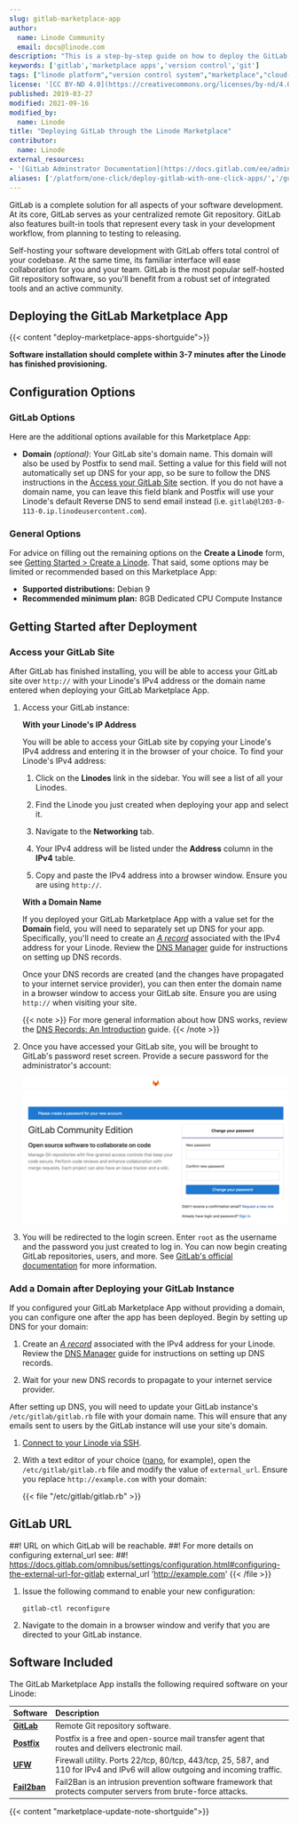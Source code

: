```yaml
---
slug: gitlab-marketplace-app
author:
  name: Linode Community
  email: docs@linode.com
description: "This is a step-by-step guide on how to deploy the GitLab application, a solution for your software development needs, by using the Linode One-Click Marketplace."
keywords: ['gitlab','marketplace apps','version control','git']
tags: ["linode platform","version control system","marketplace","cloud-manager"]
license: '[CC BY-ND 4.0](https://creativecommons.org/licenses/by-nd/4.0)'
published: 2019-03-27
modified: 2021-09-16
modified_by:
  name: Linode
title: "Deploying GitLab through the Linode Marketplace"
contributor:
  name: Linode
external_resources:
- '[GitLab Adminstrator Documentation](https://docs.gitlab.com/ee/administration/)'
aliases: ['/platform/one-click/deploy-gitlab-with-one-click-apps/','/guides/deploy-gitlab-with-one-click-apps/', '/platform/marketplace/deploy-gitlab-with-marketplace-apps/', '/guides/deploy-gitlab-with-marketplace-apps/']
---
```


GitLab is a complete solution for all aspects of your software development. At its core, GitLab serves as your centralized remote Git repository. GitLab also features built-in tools that represent every task in your development workflow, from planning to testing to releasing.

Self-hosting your software development with GitLab offers total control of your codebase. At the same time, its familiar interface will ease collaboration for you and your team. GitLab is the most popular self-hosted Git repository software, so you'll benefit from a robust set of integrated tools and an active community.

## Deploying the GitLab Marketplace App

{{< content "deploy-marketplace-apps-shortguide">}}

**Software installation should complete within 3-7 minutes after the Linode has finished provisioning.**

## Configuration Options

### GitLab Options

Here are the additional options available for this Marketplace App:

- **Domain** *(optional)*: Your GitLab site's domain name. This domain will also be used by Postfix to send mail. Setting a value for this field will not automatically set up DNS for your app, so be sure to follow the DNS instructions in the [Access your GitLab Site](#access-your-gitlab-site) section. If you do not have a domain name, you can leave this field blank and Postfix will use your Linode's default Reverse DNS to send email instead (i.e. `gitlab@l203-0-113-0.ip.linodeusercontent.com`).

### General Options

For advice on filling out the remaining options on the **Create a Linode** form, see [Getting Started > Create a Linode](/docs/guides/getting-started/#create-a-linode). That said, some options may be limited or recommended based on this Marketplace App:

- **Supported distributions:** Debian 9
- **Recommended minimum plan:** 8GB Dedicated CPU Compute Instance

## Getting Started after Deployment

### Access your GitLab Site

After GitLab has finished installing, you will be able to access your GitLab site over `http://` with your Linode's IPv4 address or the domain name entered when deploying your GitLab Marketplace App.

1. Access your GitLab instance:

    **With your Linode's IP Address**

    You will be able to access your GitLab site by copying your Linode's IPv4 address and entering it in the browser of your choice. To find your Linode's IPv4 address:

    1. Click on the **Linodes** link in the sidebar. You will see a list of all your Linodes.

    1. Find the Linode you just created when deploying your app and select it.

    1. Navigate to the **Networking** tab.

    1. Your IPv4 address will be listed under the **Address** column in the **IPv4** table.

    1. Copy and paste the IPv4 address into a browser window. Ensure you are using `http://`.

    **With a Domain Name**

    If you deployed your GitLab Marketplace App with a value set for the **Domain** field, you will need to separately set up DNS for your app. Specifically, you'll need to create an [*A record*](/docs/networking/dns/dns-records-an-introduction/#a-and-aaaa) associated with the IPv4 address for your Linode. Review the [DNS Manager](/docs/guides/dns-manager/) guide for instructions on setting up DNS records.

    Once your DNS records are created (and the changes have propagated to your internet service provider), you can then enter the domain name in a browser window to access your GitLab site. Ensure you are using `http://` when visiting your site.

    {{< note >}}
For more general information about how DNS works, review the [DNS Records: An Introduction](/docs/networking/dns/dns-records-an-introduction/) guide.
{{< /note >}}

1. Once you have accessed your GitLab site, you will be brought to GitLab's password reset screen. Provide a secure password for the administrator's account:

    ![Create a password for the adminstrator's account.](gitlab-reset-password.png)

1. You will be redirected to the login screen. Enter `root` as the username and the password you just created to log in. You can now begin creating GitLab repositories, users, and more. See [GitLab's official documentation](https://docs.gitlab.com/ee/university/training/topics/getting_started.html) for more information.

### Add a Domain after Deploying your GitLab Instance

If you configured your GitLab Marketplace App without providing a domain, you can configure one after the app has been deployed. Begin by setting up DNS for your domain:

1.  Create an [*A record*](/docs/networking/dns/dns-records-an-introduction/#a-and-aaaa) associated with the IPv4 address for your Linode. Review the [DNS Manager](/docs/guides/dns-manager/) guide for instructions on setting up DNS records.

1.  Wait for your new DNS records to propagate to your internet service provider.

After setting up DNS, you will need to update your GitLab instance's `/etc/gitlab/gitlab.rb` file with your domain name. This will ensure that any emails sent to users by the GitLab instance will use your site's domain.

1.  [Connect to your Linode via SSH](/docs/getting-started/#connect-to-your-linode-via-ssh).

1.  With a text editor of your choice ([nano](/docs/quick-answers/linux/use-nano-to-edit-files-in-linux/), for example), open the `/etc/gitlab/gitlab.rb` file and modify the value of `external_url`. Ensure you replace `http://example.com` with your domain:

    {{< file "/etc/gitlab/gitlab.rb" >}}
## GitLab URL
##! URL on which GitLab will be reachable.
##! For more details on configuring external_url see:
##! https://docs.gitlab.com/omnibus/settings/configuration.html#configuring-the-external-url-for-gitlab
external_url 'http://example.com'
{{< /file >}}

1.  Issue the following command to enable your new configuration:

        gitlab-ctl reconfigure

1.  Navigate to the domain in a browser window and verify that you are directed to your GitLab instance.

## Software Included

The GitLab Marketplace App installs the following required software on your Linode:

| **Software** | **Description** |
|:--------------|:------------|
| [**GitLab**](https://about.gitlab.com/) | Remote Git repository software. |
| [**Postfix**](http://www.postfix.org/) | Postfix is a free and open-source mail transfer agent that routes and delivers electronic mail. |
| [**UFW**](https://wiki.ubuntu.com/UncomplicatedFirewall) | Firewall utility. Ports 22/tcp, 80/tcp, 443/tcp, 25, 587, and 110 for IPv4 and IPv6 will allow outgoing and incoming traffic. |
| [**Fail2ban**](https://www.fail2ban.org/wiki/index.php/Main_Page) | Fail2Ban is an intrusion prevention software framework that protects computer servers from brute-force attacks. |

{{< content "marketplace-update-note-shortguide">}}
